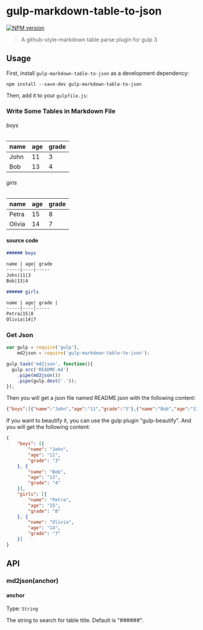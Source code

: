 # gulp-markdown-table-to-json 

[![NPM version][npm-image]][npm-url]

> A github-style-markdown table parse plugin for gulp 3

## Usage

First, install `gulp-markdown-table-to-json` as a development dependency:

```shell
npm install --save-dev gulp-markdown-table-to-json
```

Then, add it to your `gulpfile.js`:

### Write Some Tables in Markdown File

###### boys

name | age| grade 
-----|----|-----
John|11|3
Bob|13|4

###### girls

name | age| grade | 
-----|----|-----
Petra|15|8
Olivia|14|7

#### source code

```markdown
###### boys

name | age| grade 
-----|----|-----
John|11|3
Bob|13|4

###### girls

name | age| grade | 
-----|----|-----
Petra|15|8
Olivia|14|7
```

### Get Json

```javascript
var gulp = require('gulp'),
    md2json = require('gulp-markdown-table-to-json');

gulp.task('md2json', function(){
  gulp.src('README.md')
    .pipe(md2json())
    .pipe(gulp.dest('.'));
});
```

Then you will get a json file named README.json with the following content:

```json
{"boys":[{"name":"John","age":"11","grade":"3"},{"name":"Bob","age":"13","grade":"4"}],"girls":[{"name":"Petra","age":"15","grade":"8"},{"name":"Olivia","age":"14","grade":"7"}]}
```

If you want to beautify it, you can use the gulp plugin "gulp-beautify". And you will get the following content:

```json
{
    "boys": [{
        "name": "John",
        "age": "11",
        "grade": "3"
    }, {
        "name": "Bob",
        "age": "13",
        "grade": "4"
    }],
    "girls": [{
        "name": "Petra",
        "age": "15",
        "grade": "8"
    }, {
        "name": "Olivia",
        "age": "14",
        "grade": "7"
    }]
}
```

## API

### md2json(anchor)

#### anchor

Type: `String`

The string to search for table title. Default is "######".

[npm-url]: https://npmjs.org/package/gulp-markdown-table-to-json
[npm-image]: http://img.shields.io/npm/v/gulp-markdown-table-to-json.svg
